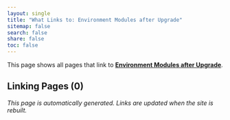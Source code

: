 ```yaml
---
layout: single
title: "What Links to: Environment Modules after Upgrade"
sitemap: false
search: false
share: false
toc: false
---
```


This page shows all pages that link to **[Environment Modules after Upgrade](/scicompannounce/2019-02-21-upgrade-env-modules/)**.

## Linking Pages (0)


*This page is automatically generated. Links are updated when the site is rebuilt.*
